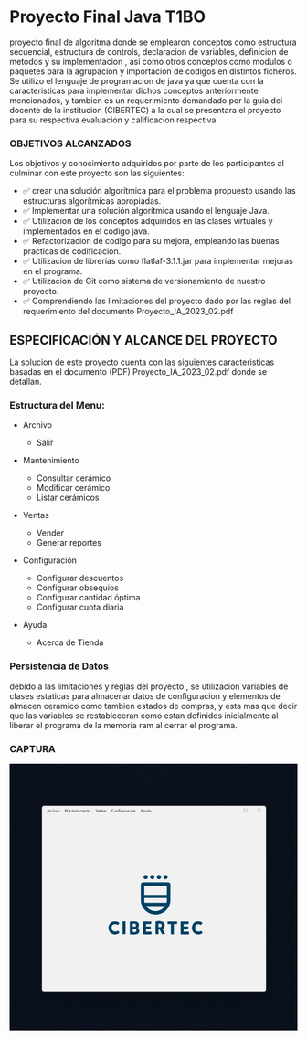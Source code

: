 

# Proyecto Final Java T1BO

proyecto final de algoritma donde se emplearon conceptos como estructura secuencial, estructura de controls, declaracion de variables, definicion de metodos y su implementacion , asi como otros conceptos como modulos o paquetes para la agrupacion y importacion de codigos en distintos ficheros.
Se utilizo el lenguaje de programacion de java ya que cuenta con la caracteristicas para implementar dichos  conceptos anteriormente mencionados, y tambien es un requerimiento demandado por la guia del docente de la institucion (CIBERTEC) a la cual se presentara el proyecto para su respectiva evaluacion y calificacion  respectiva.


### OBJETIVOS ALCANZADOS

Los objetivos y conocimiento adquiridos por parte de los participantes al culminar con este proyecto son las siguientes:

- :white_check_mark: crear una solución algorítmica para el problema propuesto usando las 
estructuras algorítmicas apropiadas.
- :white_check_mark: Implementar una solución algorítmica usando el lenguaje Java.
- :white_check_mark: Utilizacion de los conceptos adquiridos en las clases virtuales y implementados en el codigo java.
- :white_check_mark: Refactorizacion de codigo para su mejora, empleando las buenas practicas de codificacion.
- :white_check_mark: Utilizacion de librerias como flatlaf-3.1.1.jar para implementar mejoras en el programa.
- :white_check_mark: Utilizacion de Git como sistema de versionamiento de nuestro proyecto.
- :white_check_mark: Comprendiendo las limitaciones del proyecto dado por las reglas del requerimiento del documento Proyecto_IA_2023_02.pdf

## ESPECIFICACIÓN Y ALCANCE DEL PROYECTO

La solucion de este proyecto cuenta con las siguientes caracteristicas basadas en el documento (PDF) Proyecto_IA_2023_02.pdf donde se detallan.

### Estructura del Menu: 

- Archivo
  - Salir
- Mantenimiento
  - Consultar cerámico
  - Modificar cerámico
  - Listar cerámicos

- Ventas
  - Vender
  - Generar reportes
- Configuración
  - Configurar descuentos
  - Configurar obsequios
  - Configurar cantidad óptima
  - Configurar cuota diaria
- Ayuda
  - Acerca de Tienda


### Persistencia de Datos

debido a las limitaciones y reglas del proyecto , se utilizacion variables de clases estaticas para almacenar datos de configuracion y elementos de almacen ceramico como tambien estados de compras, y esta mas que decir que las variables se restableceran como estan definidos inicialmente al liberar el programa de la memoria ram al cerrar el programa.


### CAPTURA

![image](./resources/program_java.gif)


